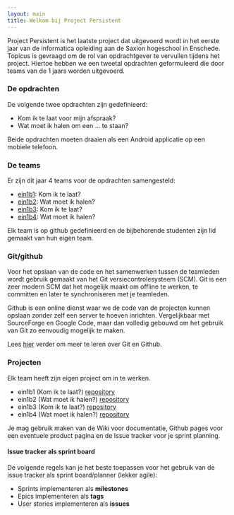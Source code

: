 ```yaml
---
layout: main
title: Welkom bij Project Persistent
---
```


Project Persistent is het laatste project dat uitgevoerd wordt in het eerste
jaar van de informatica opleiding aan de Saxion hogeschool in Enschede.
Topicus is gevraagd om de rol van opdrachtgever te vervullen tijdens het
project. Hiertoe hebben we een tweetal opdrachten geformuleerd die door teams
van de 1 jaars worden uitgevoerd.

### De opdrachten ###

De volgende twee opdrachten zijn gedefinieerd:

 - Kom ik te laat voor mijn afspraak?
 - Wat moet ik halen om een ... te staan?

Beide opdrachten moeten draaien als een Android applicatie op een mobiele
telefoon.

### De teams ###

Er zijn dit jaar 4 teams voor de opdrachten samengesteld:

 - [ein1b1](https://github.com/organizations/topicusbv/teams/175978): Kom ik te laat?
 - [ein1b2](https://github.com/organizations/topicusbv/teams/175979): Wat moet ik halen?
 - [ein1b3](https://github.com/organizations/topicusbv/teams/175983): Kom ik te laat?
 - [ein1b4](https://github.com/organizations/topicusbv/teams/175985): Wat moet ik halen?

Elk team is op github gedefinieerd en de bijbehorende studenten zijn lid
gemaakt van hun eigen team.

### Git/github ###

Voor het opslaan van de code en het samenwerken tussen de teamleden wordt
gebruik gemaakt van het Git versiecontrolesysteem (SCM). Git is een zeer
modern SCM dat het mogelijk maakt om offline te werken, te committen en later
te synchroniseren met je teamleden.

Github is een online dienst waar we de code van de projecten kunnen opslaan
zonder zelf een server te hoeven inrichten. Vergelijkbaar met SourceForge en
Google Code, maar dan volledig gebouwd om het gebruik van Git zo eenvoudig
mogelijk te maken.

Lees [hier](git.html) verder om meer te leren over Git en Github.

### Projecten ###

Elk team heeft zijn eigen project om in te werken. 

 - ein1b1 (Kom ik te laat?) [repository](https://github.com/topicusbv/kom-ik-te-laat-ein1b1)
 - ein1b2 (Wat moet ik halen?) [repository](https://github.com/topicusbv/wat-moet-ik-halen-ein1b2)
 - ein1b3 (Kom ik te laat?) [repository](https://github.com/topicusbv/kom-ik-te-laat-ein1b3)
 - ein1b4 (Wat moet ik halen?) [repository](https://github.com/topicusbv/wat-moet-ik-halen-ein1b4)

Je mag gebruik maken van de Wiki voor documentatie, Github pages voor een
eventuele product pagina en de Issue tracker voor je sprint planning.

#### Issue tracker als sprint board ####

De volgende regels kan je het beste toepassen voor het gebruik van de issue
tracker als sprint board/planner (lekker agile):

 - Sprints implementeren als **milestones**
 - Epics implementeren als **tags**
 - User stories implementeren als **issues**
